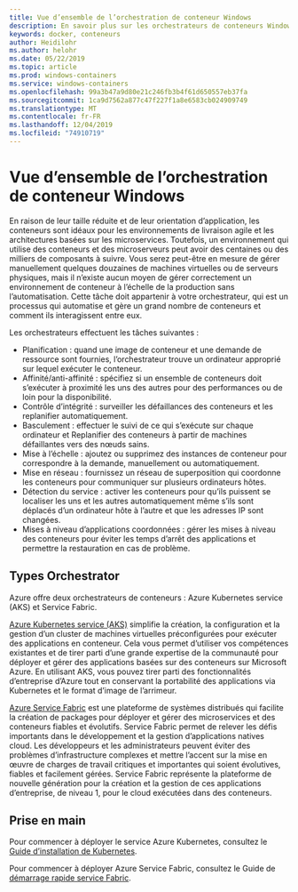 ```yaml
---
title: Vue d’ensemble de l’orchestration de conteneur Windows
description: En savoir plus sur les orchestrateurs de conteneurs Windows.
keywords: docker, conteneurs
author: Heidilohr
ms.author: helohr
ms.date: 05/22/2019
ms.topic: article
ms.prod: windows-containers
ms.service: windows-containers
ms.openlocfilehash: 99a3b47a9d80e21c246fb3b4f61d650557eb37fa
ms.sourcegitcommit: 1ca9d7562a877c47f227f1a8e6583cb024909749
ms.translationtype: MT
ms.contentlocale: fr-FR
ms.lasthandoff: 12/04/2019
ms.locfileid: "74910719"
---
```

# <a name="windows-container-orchestration-overview"></a>Vue d’ensemble de l’orchestration de conteneur Windows

En raison de leur taille réduite et de leur orientation d’application, les conteneurs sont idéaux pour les environnements de livraison agile et les architectures basées sur les microservices. Toutefois, un environnement qui utilise des conteneurs et des microserveurs peut avoir des centaines ou des milliers de composants à suivre. Vous serez peut-être en mesure de gérer manuellement quelques douzaines de machines virtuelles ou de serveurs physiques, mais il n’existe aucun moyen de gérer correctement un environnement de conteneur à l’échelle de la production sans l’automatisation. Cette tâche doit appartenir à votre orchestrateur, qui est un processus qui automatise et gère un grand nombre de conteneurs et comment ils interagissent entre eux.

Les orchestrateurs effectuent les tâches suivantes :

- Planification : quand une image de conteneur et une demande de ressource sont fournies, l’orchestrateur trouve un ordinateur approprié sur lequel exécuter le conteneur.
- Affinité/anti-affinité : spécifiez si un ensemble de conteneurs doit s’exécuter à proximité les uns des autres pour des performances ou de loin pour la disponibilité.
- Contrôle d’intégrité : surveiller les défaillances des conteneurs et les replanifier automatiquement.
- Basculement : effectuer le suivi de ce qui s’exécute sur chaque ordinateur et Replanifier des conteneurs à partir de machines défaillantes vers des nœuds sains.
- Mise à l’échelle : ajoutez ou supprimez des instances de conteneur pour correspondre à la demande, manuellement ou automatiquement.
- Mise en réseau : fournissez un réseau de superposition qui coordonne les conteneurs pour communiquer sur plusieurs ordinateurs hôtes.
- Détection du service : activer les conteneurs pour qu’ils puissent se localiser les uns et les autres automatiquement même s’ils sont déplacés d’un ordinateur hôte à l’autre et que les adresses IP sont changées.
- Mises à niveau d’applications coordonnées : gérer les mises à niveau des conteneurs pour éviter les temps d’arrêt des applications et permettre la restauration en cas de problème.

## <a name="orchestrator-types"></a>Types Orchestrator

Azure offre deux orchestrateurs de conteneurs : Azure Kubernetes service (AKS) et Service Fabric.

[Azure Kubernetes service (AKS)](/azure/aks/) simplifie la création, la configuration et la gestion d’un cluster de machines virtuelles préconfigurées pour exécuter des applications en conteneur. Cela vous permet d’utiliser vos compétences existantes et de tirer parti d’une grande expertise de la communauté pour déployer et gérer des applications basées sur des conteneurs sur Microsoft Azure. En utilisant AKS, vous pouvez tirer parti des fonctionnalités d’entreprise d’Azure tout en conservant la portabilité des applications via Kubernetes et le format d’image de l’arrimeur.

[Azure Service Fabric](/azure/service-fabric/) est une plateforme de systèmes distribués qui facilite la création de packages pour déployer et gérer des microservices et des conteneurs fiables et évolutifs. Service Fabric permet de relever les défis importants dans le développement et la gestion d’applications natives cloud. Les développeurs et les administrateurs peuvent éviter des problèmes d’infrastructure complexes et mettre l’accent sur la mise en œuvre de charges de travail critiques et importantes qui soient évolutives, fiables et facilement gérées. Service Fabric représente la plateforme de nouvelle génération pour la création et la gestion de ces applications d’entreprise, de niveau 1, pour le cloud exécutées dans des conteneurs.

## <a name="getting-started"></a>Prise en main

Pour commencer à déployer le service Azure Kubernetes, consultez le [Guide d’installation de Kubernetes](../kubernetes/getting-started-kubernetes-windows.md).

Pour commencer à déployer Azure Service Fabric, consultez le Guide de [démarrage rapide service Fabric](/azure/service-fabric/service-fabric-quickstart-containers.md).